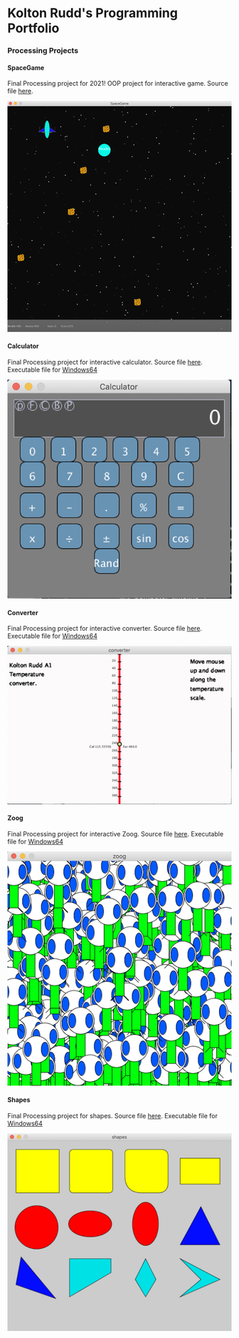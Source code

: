 # Kolton Rudd's Programming Portfolio

### Processing Projects

#### SpaceGame
Final Processing project for 2021! OOP project for interactive game. Source file [here](https://github.com/Kolton11/programmingPortfolio2021A1/tree/gh-pages/src/SpaceGame). 

![SpaceGame](https://github.com/Kolton11/programmingPortfolio2021A1/blob/gh-pages/images/SpaceGame2.png?raw=true)

#### Calculator
Final Processing project for interactive calculator. Source file [here](https://github.com/Kolton11/programmingPortfolio2021A1/tree/gh-pages/src/Calculator). Executable file for [Windows64](https://github.com/Kolton11/programmingPortfolio2021A1/blob/gh-pages/src/Calculator/application.windows64.zip)

![Calculator](https://github.com/Kolton11/programmingPortfolio2021A1/blob/gh-pages/images/Calc.png?raw=true)

#### Converter
Final Processing project for interactive converter. Source file [here](https://github.com/Kolton11/programmingPortfolio2021A1/tree/gh-pages/src/Converter). Executable file for [Windows64](https://github.com/Kolton11/programmingPortfolio2021A1/blob/gh-pages/src/Converter/application.windows64.zip)

![Converter](https://github.com/Kolton11/programmingPortfolio2021A1/blob/gh-pages/images/Temp%20Converter.png)

#### Zoog
Final Processing project for interactive Zoog. Source file [here](https://github.com/Kolton11/programmingPortfolio2021A1/tree/gh-pages/src/Zoog). 
Executable file for [Windows64](https://github.com/Kolton11/programmingPortfolio2021A1/blob/gh-pages/src/Zoog/application.windows64.zip)

![Zoog](https://github.com/Kolton11/programmingPortfolio2021A1/blob/gh-pages/images/Zoog.png)

#### Shapes
Final Processing project for shapes. Source file [here](https://github.com/Kolton11/programmingPortfolio2021A1/tree/gh-pages/src/shapes). 
Executable file for [Windows64](https://github.com/Kolton11/programmingPortfolio2021A1/blob/gh-pages/src/shapes/application.windows64.zip)

![Shapes](https://github.com/Kolton11/programmingPortfolio2021A1/blob/gh-pages/images/Shapes.png)
